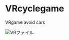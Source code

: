 # VRcyclegame
VRgame avoid cars

![VRファイル](https://user-images.githubusercontent.com/55422907/91174959-fdb6c100-e71a-11ea-9ed0-4b7adf3aa945.png)

